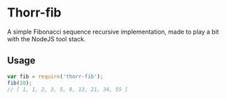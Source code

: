 # Thorr-fib

A simple Fibonacci sequence recursive implementation, made to play a bit with the NodeJS tool stack.

## Usage

```javascript
var fib = require('thorr-fib');
fib(10);
// [ 1, 1, 2, 3, 5, 8, 13, 21, 34, 55 ]
```
